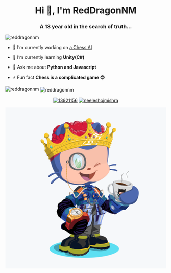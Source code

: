 <!--
**reddragonnm/reddragonnm** is a ✨ _special_ ✨ repository because its `README.md` (this file) appears on your GitHub profile.

Here are some ideas to get you started:

- 🔭 I’m currently working on ...
- 🌱 I’m currently learning ...
- 👯 I’m looking to collaborate on ...
- 🤔 I’m looking for help with ...
- 💬 Ask me about ...
- 📫 How to reach me: ...
- 😄 Pronouns: ...
- ⚡ Fun fact: ...
-->
<h1 align="center">Hi 👋, I'm RedDragonNM</h1>
<h3 align="center">A 13 year old in the search of truth...</h3>

<p align="left"> <img src="https://komarev.com/ghpvc/?username=reddragonnm" alt="reddragonnm" /> </p>

- 🔭 I’m currently working on [a Chess AI](https://reddragonnm.github.io/chess-ai/)

- 🌱 I’m currently learning **Unity(C#)**

- 💬 Ask me about **Python and Javascript**

- ⚡ Fun fact **Chess is a complicated game 😎**

<p><img align="left" src="https://github-readme-stats.vercel.app/api/top-langs/?username=reddragonnm&layout=compact&hide=html" alt="reddragonnm" /></p>

<p>&nbsp;<img align="center" src="https://github-readme-stats.vercel.app/api?username=reddragonnm&show_icons=true" alt="reddragonnm" /></p>

<p align="center">
<a href="https://stackoverflow.com/users/13921156" target="blank"><img align="center" src="https://cdn.jsdelivr.net/npm/simple-icons@3.0.1/icons/stackoverflow.svg" alt="13921156" height="30" width="30" /></a>
<a href="https://kaggle.com/neeleshojmishra" target="blank"><img align="center" src="https://cdn.jsdelivr.net/npm/simple-icons@3.0.1/icons/kaggle.svg" alt="neeleshojmishra" height="30" width="30" /></a>
</p>
<img src="https://github.com/reddragonnm/reddragonnm/blob/master/myimage.png">
